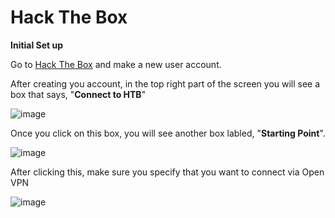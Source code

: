 # Hack The Box

**Initial Set up** 

Go to [Hack The Box](https://app.hackthebox.eu) and make a new user account.

After creating you account, in the top right part of the screen you will see a box that says, "**Connect to HTB**"

![image](https://user-images.githubusercontent.com/83109592/130575847-00636e63-bb0e-496c-aeff-edbe101f5620.png)

Once you click on this box, you will see another box labled, "**Starting Point**". 

![image](https://user-images.githubusercontent.com/83109592/130576015-d76fc383-e402-4a06-9811-918906043f5f.png)

After clicking this, make sure you specify that you want to connect via Open VPN

![image](https://user-images.githubusercontent.com/83109592/130576216-81d05d46-1f7b-46d6-bb44-f48edcd87f41.png)


